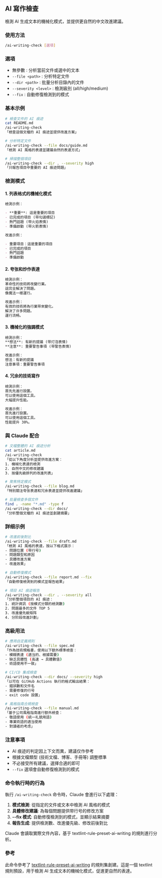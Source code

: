 ## AI 寫作檢查

檢測 AI 生成文本的機械化模式，並提供更自然的中文改進建議。

### 使用方法

```bash
/ai-writing-check [選項]
```

### 選項

- 無參數 : 分析當前文件或選中的文本
- `--file <path>` : 分析特定文件
- `--dir <path>` : 批量分析目錄內的文件
- `--severity <level>` : 檢測級別 (all/high/medium)
- `--fix` : 自動修復檢測到的模式

### 基本示例

```bash
# 檢查文件的 AI 痕迹
cat README.md
/ai-writing-check
「檢查這個文檔的 AI 痕迹並提供改進方案」

# 分析特定文件
/ai-writing-check --file docs/guide.md
「檢測 AI 風格的表達並建議自然的表達方式」

# 掃描整個項目
/ai-writing-check --dir . --severity high
「只報告項目中重要的 AI 痕迹問題」
```

### 檢測模式

#### 1. 列表格式的機械化模式

```markdown
檢測示例：

- **重要**: 這是重要的項目
- 已完成的項目 (带勾選標記)
- 熱門話題 (带火焰表情)
- 準備啟動 (带火箭表情)

改進示例：

- 重要項目：這是重要的項目
- 已完成的項目
- 熱門話題
- 準備啟動
```

#### 2. 夸张和炒作表達

```markdown
檢測示例：
革命性的技術將改變行業。
這完全解決了問題。
像魔法一樣運行。

改進示例：
有效的技術將為行業带來變化。
解決了许多問題。
運行流畅。
```

#### 3. 機械化的強調模式

```markdown
檢測示例：
**想法**: 有新的提議 (带灯泡表情)
**注意**: 重要警告事項 (带警告表情)

改進示例：
想法：有新的提議
注意事項：重要警告事項
```

#### 4. 冗余的技術寫作

```markdown
檢測示例：
首先先進行設置。
可以使用這個工具。
大幅提升性能。

改進示例：
首先進行設置。
可以使用這個工具。
性能提升 30%。
```

### 與 Claude 配合

```bash
# 文檔整體的 AI 痕迹分析
cat article.md
/ai-writing-check
「從以下角度分析並提供改進方案：
1. 機械化表達的檢測
2. 自然中文的修改建議
3. 按優先級排列的改進列表」

# 聚焦特定模式
/ai-writing-check --file blog.md
「特別關注夸张表達和冗余表達並提供改進建議」

# 批量檢查多個文件
find . -name "*.md" -type f
/ai-writing-check --dir docs/
「分析整個文檔的 AI 痕迹並創建摘要」
```

### 詳细示例

```bash
# 改進前後對比
/ai-writing-check --file draft.md
「檢測 AI 風格的表達，按以下格式展示：
- 問題位置 (带行号)
- 問題類型和原因
- 具體改進方案
- 改進效果」

# 自動修復模式
/ai-writing-check --file report.md --fix
「自動修復檢測到的模式並報告結果」

# 項目 AI 痕迹報告
/ai-writing-check --dir . --severity all
「分析整個項目的 AI 痕迹：
1. 統計資訊 (按模式分類的檢測數)
2. 問題最多的文件 TOP 5
3. 改進優先級矩阵
4. 分阶段改進計劃」
```

### 高級用法

```bash
# 應用自定義規則
/ai-writing-check --file spec.md
「作為技術規格書，使用以下额外標準檢查：
- 模糊表達 (適当的、根據需要)
- 缺乏具體性 (高速 → 具體數值)
- 術語使用不一致」

# CI/CD 集成檢查
/ai-writing-check --dir docs/ --severity high
「以可在 GitHub Actions 執行的格式輸出結果：
- 錯誤數和文件名
- 需要修復的行号
- exit code 設置」

# 風格指南合規檢查
/ai-writing-check --file manual.md
「基于公司風格指南進行额外檢查：
- 敬語使用 (統一礼貌用語)
- 專業術語的適当使用
- 對讀者的考虑」
```

### 注意事項

- AI 痕迹的判定因上下文而異，建議仅作參考
- 根據文檔類型 (技術文檔、博客、手冊等) 調整標準
- 不必接受所有建議，選擇合適的即可
- `--fix` 選項會自動修復檢測到的模式

### 命令執行時的行為

執行 `/ai-writing-check` 命令時，Claude 會進行以下處理：

1. **模式檢測**: 從指定的文件或文本中檢測 AI 風格的模式
2. **具體修改建議**: 為每個問題提供带行号的修改方案
3. **--fix 模式**: 自動修復檢測到的模式，並顯示結果摘要
4. **報告生成**: 提供檢測數、改進優先級、修改前後對比

Claude 會讀取實際文件內容，基于 textlint-rule-preset-ai-writing 的規則進行分析。

### 參考

此命令參考了 [textlint-rule-preset-ai-writing](https://github.com/textlint-ja/textlint-rule-preset-ai-writing) 的規則集創建。這是一個 textlint 規則預設，用于檢測 AI 生成文本的機械化模式，促進更自然的表達。
